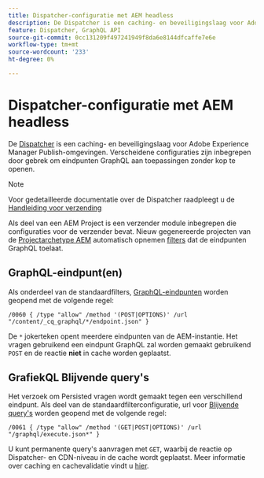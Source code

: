 ```yaml
---
title: Dispatcher-configuratie met AEM headless
description: De Dispatcher is een caching- en beveiligingslaag voor Adobe Experience Manager-publicatieomgevingen. Verscheidene configuraties worden gebruikt om eindpunten GraphQL aan toepassingen zonder kop te openen.
feature: Dispatcher, GraphQL API
source-git-commit: 0cc131209f497241949f8da6e8144dfcaffe7e6e
workflow-type: tm+mt
source-wordcount: '233'
ht-degree: 0%

---
```



# Dispatcher-configuratie met AEM headless

De [Dispatcher](https://experienceleague.adobe.com/docs/experience-manager-dispatcher/using/dispatcher.html) is een caching- en beveiligingslaag voor Adobe Experience Manager Publish-omgevingen. Verscheidene configuraties zijn inbegrepen door gebrek om eindpunten GraphQL aan toepassingen zonder kop te openen.

>[!NOTE]
>
>Voor gedetailleerde documentatie over de Dispatcher raadpleegt u de [Handleiding voor verzending](https://experienceleague.adobe.com/docs/experience-manager-dispatcher/using/dispatcher.html)

Als deel van een AEM Project is een verzender module inbegrepen die configuraties voor de verzender bevat. Nieuw gegenereerde projecten van de [Projectarchetype AEM](https://github.com/adobe/aem-project-archetype) automatisch opnemen [filters](https://experienceleague.adobe.com/docs/experience-manager-dispatcher/using/configuring/dispatcher-configuration.html?#defining-a-filter) dat de eindpunten GraphQL toelaat.

## GraphQL-eindpunt(en)

Als onderdeel van de standaardfilters, [GraphQL-eindpunten](/help/headless/graphql-api/graphql-endpoint.md) worden geopend met de volgende regel:

```
/0060 { /type "allow" /method '(POST|OPTIONS)' /url "/content/_cq_graphql/*/endpoint.json" }
```

De `*` jokerteken opent meerdere eindpunten van de AEM-instantie. Het vragen gebruikend een eindpunt GraphQL zal worden gemaakt gebruikend `POST` en de reactie **niet** in cache worden geplaatst.

## GrafiekQL Blijvende query&#39;s

Het verzoek om Persisted vragen wordt gemaakt tegen een verschillend eindpunt. Als deel van de standaardfilterconfiguratie, url voor [Blijvende query&#39;s](/help/headless/graphql-api/persisted-queries.md) worden geopend met de volgende regel:

```
/0061 { /type "allow" /method '(GET|POST|OPTIONS)' /url "/graphql/execute.json*" }
```

U kunt permanente query&#39;s aanvragen met `GET`, waarbij de reactie op Dispatcher- en CDN-niveau in de cache wordt geplaatst. Meer informatie over caching en cachevalidatie vindt u [hier](/help/implementing/dispatcher/caching.md).
